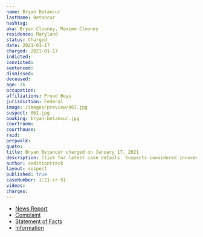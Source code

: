 ```yaml
---
name: Bryan Betancur
lastName: Betancur
hashtag:
aka: Bryan Clooney, Maximo Clooney
residence: Maryland
status: Charged
date: 2021-01-17
charged: 2021-01-17
indicted:
convicted: 
sentenced: 
dismissed: 
deceased:
age: 26
occupation:
affiliations: Proud Boys
jurisdiction: Federal
image: /images/preview/061.jpg
suspect: 061.jpg
booking: bryan-betancur.jpg
courtroom:
courthouse:
raid:
perpwalk:
quote:
title: Bryan Betancur charged on January 17, 2021
description: Click for latest case details. Suspects considered innocent until proven guilty.
author: seditiontrack
layout: suspect
published: true
caseNumber: 1:21-cr-51
videos:
charges:
---
```

- [News Report](https://baltimore.cbslocal.com/2021/01/18/maryland-man-bryan-betancur-arrested-after-gps-monitor-places-him-at-us-capitol-during-riots-prosecutors-say/)
- [Complaint](https://www.justice.gov/opa/page/file/1355926/download)
- [Statement of Facts](https://www.justice.gov/opa/page/file/1355921/download)
- [Information](https://www.justice.gov/usao-dc/case-multi-defendant/file/1371596/download)

